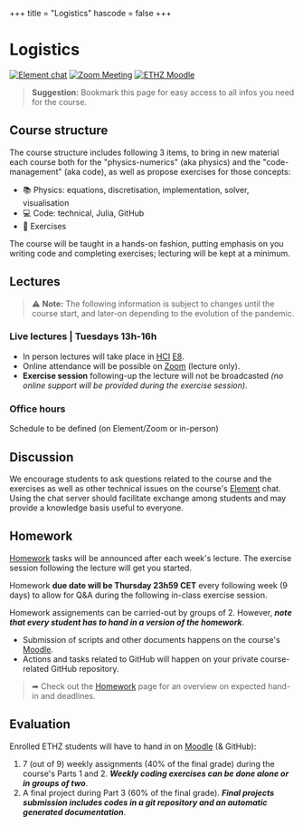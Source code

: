 +++
title = "Logistics"
hascode = false
+++

# Logistics

[![Element chat](/assets/element_chat.svg#badge)](https://chat.ethz.ch)
[![Zoom Meeting](/assets/zoom_logo.svg#badge)](https://ethz.zoom.us/j/61047225026?pwd=SlFkK2ErYmlOUGE1aFdGZFVLOUlmUT09)
[![ETHZ Moodle](/assets/moodle.png#badge)](https://moodle-app2.let.ethz.ch/course/view.php?id=15755)

> **Suggestion:** Bookmark this page for easy access to all infos you need for the course.

## Course structure

The course structure includes following 3 items, to bring in new material each course both for the "physics-numerics" (aka physics) and the "code-management" (aka code), as well as propose exercises for those concepts:
- :books: Physics: equations, discretisation, implementation, solver, visualisation
- :computer: Code: technical, Julia, GitHub
- :construction: Exercises

The course will be taught in a hands-on fashion, putting emphasis on you writing code and completing exercises; lecturing will be kept at a minimum.

## Lectures

> ⚠️ **Note:** The following information is subject to changes until the course start, and later-on depending to the evolution of the pandemic. 

### Live lectures | Tuesdays 13h-16h
- In person lectures will take place in [HCI](http://www.mapsearch.ethz.ch/map/mapSearchPre.do?gebaeudeMap=HCI&geschossMap=E&raumMap=8&farbcode=c010&lang=en) [E8](http://www.rauminfo.ethz.ch/Rauminfo/grundrissplan.gif?gebaeude=HCI&geschoss=E&raumNr=8&lang=en).
- Online attendance will be possible on [Zoom](https://ethz.zoom.us/j/61047225026?pwd=SlFkK2ErYmlOUGE1aFdGZFVLOUlmUT09) (lecture only).
- **Exercise session** following-up the lecture will not be broadcasted _(no online support will be provided during the exercise session)_.

### Office hours 
Schedule to be defined (on Element/Zoom or in-person)

## Discussion
We encourage students to ask questions related to the course and the exercises as well as other technical issues on the course's [Element](https://chat.ethz.ch) chat. Using the chat server should facilitate exchange among students and may provide a knowledge basis useful to everyone.

## Homework
[Homework](/homework) tasks will be announced after each week's lecture. The exercise session following the lecture will get you started.

Homework **due date will be Thursday 23h59 CET** every following week (9 days) to allow for Q&A during the following in-class exercise session.

Homework assignements can be carried-out by groups of 2. However, **_note that every student has to hand in a version of the homework_**.

- Submission of scripts and other documents happens on the course's [Moodle](https://moodle-app2.let.ethz.ch/course/view.php?id=15755).
- Actions and tasks related to GitHub will happen on your private course-related GitHub repository.

> ➡ Check out the [Homework](/homework) page for an overview on expected hand-in and deadlines.

## Evaluation
Enrolled ETHZ students will have to hand in on [Moodle](https://moodle-app2.let.ethz.ch/course/view.php?id=15755) (& GitHub):
1. 7 (out of 9) weekly assignments (40% of the final grade) during the course's Parts 1 and 2. _**Weekly coding exercises can be done alone or in groups of two**_.
2. A final project during Part 3 (60% of the final grade). _**Final projects submission includes codes in a git repository and an automatic generated documentation**_.
